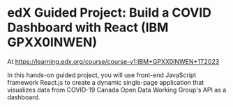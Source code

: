 # edX Guided Project: Build a COVID Dashboard with React (IBM GPXX0INWEN)

At https://learning.edx.org/course/course-v1:IBM+GPXX0INWEN+1T2023

In this hands-on guided project, you will use front-end JavaScript framework React.js to create a dynamic single-page application that visualizes data from COVID-19 Canada Open Data Working Group's API as a dashboard.